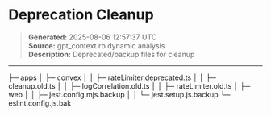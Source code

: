 # Deprecation Cleanup

> **Generated:** 2025-08-06 12:57:37 UTC  
> **Source:** gpt_context.rb dynamic analysis  
> **Description:** Deprecated/backup files for cleanup

---

├─ apps
│ ├─ convex
│ │ ├─ rateLimiter.deprecated.ts
│ │ ├─ cleanup.old.ts
│ │ ├─ logCorrelation.old.ts
│ │ ├─ rateLimiter.old.ts
│ ├─ web
│ │ ├─ jest.config.mjs.backup
│ │ └─ jest.setup.js.backup
└─ eslint.config.js.bak
